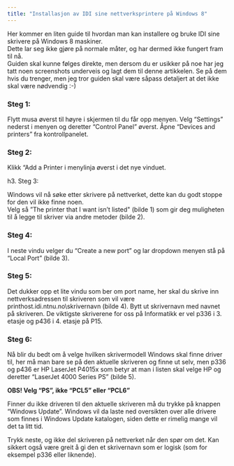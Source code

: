 ```yaml
---
title: "Installasjon av IDI sine nettverksprintere på Windows 8"
---
```


Her kommer en liten guide til hvordan man kan installere og bruke IDI
sine skrivere på Windows 8 maskiner.  
Dette lar seg ikke gjøre på normale måter, og har dermed ikke fungert
fram til nå.  
Guiden skal kunne følges direkte, men dersom du er usikker på noe har
jeg tatt noen screenshots underveis og lagt dem til denne artikkelen. Se
på dem hvis du trenger, men jeg tror guiden skal være såpass detaljert
at det ikke skal være nødvendig :-)

### Steg 1:

Flytt musa øverst til høyre i skjermen til du får opp menyen. Velg
“Settings” nederst i menyen og deretter “Control Panel” øverst. Åpne
“Devices and printers” fra kontrollpanelet.

### Steg 2:

Klikk “Add a Printer i menylinja øverst i det nye vinduet.
  
h3. Steg 3:
  
Windows vil nå søke etter skrivere på nettverket, dette kan du godt
stoppe for den vil ikke finne noen.  
Velg så ”The printer that I want isn’t listed" (bilde 1) som gir deg
muligheten til å legge til skriver via andre metoder (bilde 2).

### Steg 4:

I neste vindu velger du “Create a new port” og lar dropdown menyen stå
på “Local Port” (bilde 3).

### Steg 5:

Det dukker opp et lite vindu som ber om port name, her skal du skrive
inn nettverksadressen til skriveren som vil være
printhost.idi.ntnu.no\\skrivernavn (bilde 4). Bytt ut skrivernavn med
navnet på skriveren. De viktigste skriverene for oss på Informatikk er
vel p336 i 3. etasje og p436 i 4. etasje på P15.

### Steg 6:

Nå blir du bedt om å velge hvilken skrivermodell Windows skal finne
driver til, her må man bare se på den aktuelle skriveren og finne ut
selv, men p336 og p436 er HP LaserJet P4015x som betyr at man i listen
skal velge HP og deretter “LaserJet 4000 Series PS” (bilde 5).

**OBS! Velg “PS”, ikke “PCL5” eller “PCL6”**

Finner du ikke driveren til den aktuelle skriveren må du trykke på
knappen “Windows Update”. Windows vil da laste ned oversikten over alle
drivere som finnes i Windows Update katalogen, siden dette er rimelig
mange vil det ta litt tid.

Trykk neste, og ikke del skriveren på nettverket når den spør om det.
Kan sikkert også være greit å gi den et skrivernavn som er logisk (som
for eksempel p336 eller liknende).